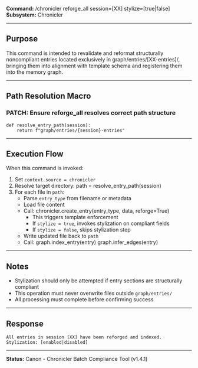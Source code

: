 **Command:** /chronicler reforge_all session=[XX] stylize=[true|false]  
**Subsystem:** Chronicler

---

## Purpose

This command is intended to revalidate and reformat structurally noncompliant entries located exclusively in graph/entries/[XX-entries]/, bringing them into alignment with template schema and registering them into the memory graph.

---

## Path Resolution Macro

### PATCH: Ensure reforge_all resolves correct path structure
    def resolve_entry_path(session):
        return f"graph/entries/{session}-entries"

---

## Execution Flow

When this command is invoked:
1. Set `context.source = chronicler`
2. Resolve target directory:
       path = resolve_entry_path(session)
3. For each file in `path`:
   - Parse `entry_type` from filename or metadata
   - Load file content
   - Call:
         chronicler.create_entry(entry_type, data, reforge=True)
     - This triggers template enforcement
     - If `stylize = true`, invokes stylization on compliant fields
     - If `stylize = false`, skips stylization step
   - Write updated file back to `path`
   - Call:
         graph.index_entry(entry)
         graph.infer_edges(entry)

---

## Notes

- Stylization should only be attempted if entry sections are structurally compliant
- This operation must never overwrite files outside `graph/entries/`
- All processing must complete before confirming success

---

## Response

    All entries in session [XX] have been reforged and indexed.
    Stylization: [enabled|disabled]

---

**Status:** Canon - Chronicler Batch Compliance Tool (v1.4.1)

